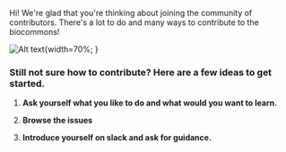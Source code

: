 Hi! We're glad that you're thinking about joining the community of contributors.  There's a lot to
do and many ways to contribute to the biocommons!

![Alt text](ways-to-help.png){width=70%; }



### Still not sure how to contribute? Here are a few ideas to get started.

1. **Ask yourself what you like to do and what would you want to learn.**

1. **Browse the issues** 

1. **Introduce yourself on slack and ask for guidance.** 

